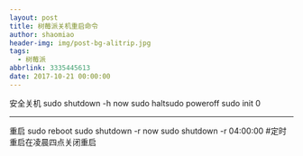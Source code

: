 ```yaml
---
layout: post
title: 树莓派关机重启命令
author: shaomiao
header-img: img/post-bg-alitrip.jpg
tags:
  - 树莓派
abbrlink: 3335445613
date: 2017-10-21 00:00:00
---
```

安全关机
sudo shutdown -h now
sudo haltsudo poweroff
sudo init 0
***
重启
sudo reboot
sudo shutdown -r now
sudo shutdown -r 04:00:00 #定时重启在凌晨四点关闭重启
